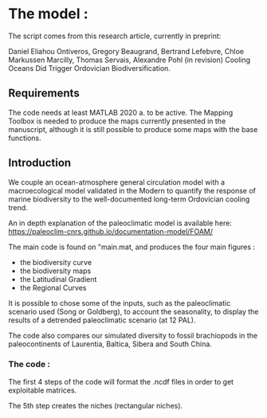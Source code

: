 # The model :

The script comes from this research article, currently in preprint:

Daniel Eliahou Ontiveros, Gregory Beaugrand, Bertrand Lefebvre, Chloe Markussen Marcilly, Thomas Servais, Alexandre Pohl (in revision)
Cooling Oceans Did Trigger Ordovician Biodiversification.

## Requirements

The code needs at least MATLAB 2020 a. to be active. The Mapping Toolbox is needed to produce the maps currently presented in the manuscript, although it is still possible to produce some maps with the base functions.

## Introduction

We couple an ocean-atmosphere general circulation model with a macroecological model validated in the Modern to quantify the response of marine biodiversity to the well-documented long-term Ordovician cooling trend.

An in depth explanation of the paleoclimatic model is available here:
https://paleoclim-cnrs.github.io/documentation-model/FOAM/


The main code is found on "main.mat, and produces the four main figures : 
- the biodiversity curve
- the biodiversity maps
- the Latitudinal Gradient
- the Regional Curves

It is possible to chose some of the inputs, such as the paleoclimatic scenario used (Song or Goldberg),
to account the seasonality, to display the results of a detrended paleoclimatic scenario (at 12 PAL).

The code also compares our simulated diversity to fossil brachiopods in the paleocontinents of Laurentia, Baltica,
Sibera and South China.

### The code :

The first 4 steps of the code will format the .ncdf files in order to get exploitable matrices.

The 5th step creates the niches (rectangular niches).


